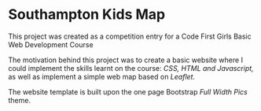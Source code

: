 # Southampton Kids Map

This project was created as a competition entry for a Code First Girls Basic Web Development Course

The motivation behind this project was to create a basic website where I could implement the skills learnt on the course: *CSS, HTML and Javascript,* as well as implement a simple web map based on *Leaflet.*

The website template is built upon the one page Bootstrap *Full Width Pics* theme.

